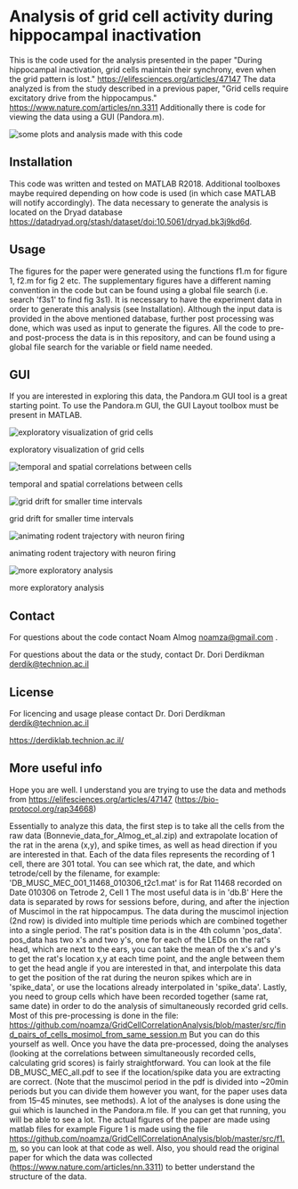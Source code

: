 # Analysis of grid cell activity during hippocampal inactivation

This is the code used for the analysis presented in the paper "During hippocampal inactivation, grid cells maintain their synchrony, even when the grid pattern is lost." <https://elifesciences.org/articles/47147> The data analyzed is from the study described in a previous paper, "Grid cells require excitatory drive from the hippocampus." <https://www.nature.com/articles/nn.3311> Additionally there is code for viewing the data using a GUI (Pandora.m).

![some plots and analysis made with this code](GUI_pics/i1.png)

## Installation

This code was written and tested on MATLAB R2018.
Additional toolboxes maybe required depending on how code is used (in which case MATLAB will notify accordingly). The data necessary to generate the analysis is located on the Dryad database <https://datadryad.org/stash/dataset/doi:10.5061/dryad.bk3j9kd6d>.

## Usage

The figures for the paper were generated using the functions f1.m for figure 1, f2.m for fig 2 etc. The supplementary figures have a different naming convention in the code but can be found using a global file search (i.e. search 'f3s1' to find fig 3s1). It is necessary to have the experiment data in order to generate this analysis (see Installation). Although the input data is provided in the above mentioned database, further post processing was done, which was used as input to generate the figures. All the code to pre- and post-process the data is in this repository, and can be found using a global file search for the variable or field name needed.  

## GUI

If you are interested in exploring this data, the Pandora.m GUI tool is a great starting point. To use the Pandora.m GUI, the GUI Layout toolbox must be present in MATLAB.

![exploratory visualization of grid cells](GUI_pics/1.PNG)

exploratory visualization of grid cells

![temporal and spatial correlations between cells](GUI_pics/2.PNG)

temporal and spatial correlations between cells

![grid drift for smaller time intervals](GUI_pics/3.PNG)

grid drift for smaller time intervals

![animating rodent trajectory with neuron firing](GUI_pics/4.PNG)

animating rodent trajectory with neuron firing

![more exploratory analysis](GUI_pics/5.PNG)

more exploratory analysis

## Contact

For questions about the code contact Noam Almog noamza@gmail.com .

For questions about the data or the study, contact Dr. Dori Derdikman derdik@technion.ac.il

## License

For licencing and usage please contact Dr. Dori Derdikman derdik@technion.ac.il

https://derdiklab.technion.ac.il/

## More useful info
Hope you are well. I understand you are trying to use the data and methods from https://elifesciences.org/articles/47147 (https://bio-protocol.org/rap34668)

Essentially to analyze this data, the first step is to take all the cells from the raw data (Bonnevie_data_for_Almog_et_al.zip) and extrapolate location of the rat in the arena (x,y), and spike times, as well as head direction if you are interested in that.
Each of the data files represents the recording of 1 cell, there are 301 total.
You can see which rat, the date, and which tetrode/cell by the filename, for example:
'DB_MUSC_MEC_001_11468_010306_t2c1.mat' is for Rat 11468 recorded on Date 010306 on Tetrode 2, Cell 1
The most useful data is in 'db.B'
Here the data is separated by rows for sessions before, during, and after the injection of Muscimol in the rat hippocampus. The data during the muscimol injection (2nd row) is divided into multiple time periods which are combined together into a single period.
The rat's position data is in the 4th column 'pos_data'. pos_data has two x's and two y's, one for each of the LEDs on the rat's head, which are next to the ears, you can take the mean of the x's and y's to get the rat's location x,y at each time point, and the angle between them to get the head angle if you are interested in that, and interpolate this data to get the position of the rat during the neuron spikes  which are in 'spike_data', or use the locations already interpolated in 'spike_data'. 
Lastly, you need to group cells which have been recorded together (same rat, same date) in order to do the analysis of simultaneously recorded grid cells.
Most of this pre-processing is done in the file:
https://github.com/noamza/GridCellCorrelationAnalysis/blob/master/src/find_pairs_of_cells_mosimol_from_same_session.m
But you can do this yourself as well.
Once you have the data pre-processed, doing the analyses (looking at the correlations between simultaneously recorded cells, calculating grid scores) is fairly straightforward.
You can look at the file DB_MUSC_MEC_all.pdf to see if the location/spike data you are extracting are correct. (Note that the muscimol period in the pdf is divided into ~20min periods but you can divide them however you want, for the paper uses data from 15–45 minutes, see methods).
A lot of the analyses is done using the gui which is launched in the Pandora.m file. If you can get that running, you will be able to see a lot. 
The actual figures of the paper are made using matlab files for example Figure 1 is made using the file https://github.com/noamza/GridCellCorrelationAnalysis/blob/master/src/f1.m, so you can look at that code as well.
Also, you should read the original paper for which the data was collected (https://www.nature.com/articles/nn.3311) to better understand the structure of the data.
